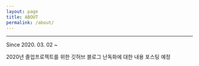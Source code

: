 ```yaml
---
layout: page
title: ABOUT
permalink: /about/
---
```


----------

Since 2020. 03. 02 ~

2020년 졸업프로젝트를 위한 깃허브 블로그
난독화에 대한 내용 포스팅 예정
